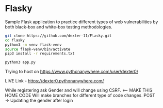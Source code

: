 # Flasky
Sample Flask application to practice different types of web vulnerabilities by both black-box and white-box testing methodologies.

```bash
git clone https://github.com/dexter-11/Flasky.git
cd flasky
python3 -m venv flask-venv
source flask-venv/bin/activate
pip3 install -r requirements.txt

python3 app.py
```

Trying to host on https://www.pythonanywhere.com/user/dexter0/

LIVE Link - https://dexter0.pythonanywhere.com/


While registering ask Gender and will change using CSRF. <-- MAKE THIS HOME CODE
Will make branches for different type of code changes.
POST -> Updating the gender after login
